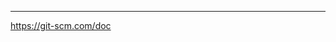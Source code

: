




























____________________________________________________
https://git-scm.com/doc
